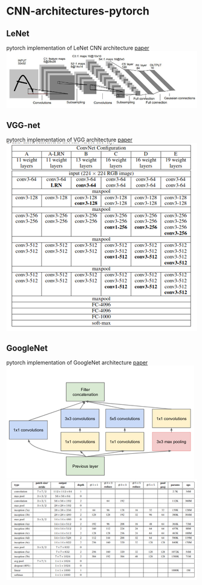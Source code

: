 # CNN-architectures-pytorch
## LeNet
pytorch implementation of LeNet CNN architecture <a href=http://vision.stanford.edu/cs598_spring07/papers/Lecun98.pdf>paper</a>
 <img src="img/LeNet_Original_Image_48T74Lc.jpg" alt="LeNet architecture">
## VGG-net
pytorch implementation of VGG architecture <a href=https://arxiv.org/abs/1409.1556 >paper</a>
<img src="img/vgg.png" alt="VGG architecture">

## GoogleNet
pytorch implementation of GoogleNet architecture <a href=https://arxiv.org/abs/1409.4842 >paper</a>
<img src="img/inception_block.png" alt="inception block">
<img src="img/architecture_dimensions.png" alt="GoogleNet architecture">